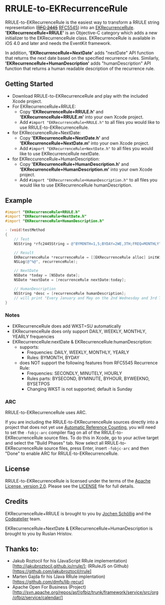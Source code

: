 # RRULE-to-EKRecurrenceRule

RRULE-to-EKRecurrenceRule is the easiest way to transform a RRULE string representation (~~[RFC 2445](http://www.ietf.org/rfc/rfc2445.txt)~~ [RFC5545](http://tools.ietf.org/html/rfc5545)) into an [EKRecurrenceRule](http://developer.apple.com/library/ios/#documentation/EventKit/Reference/EKRecurrenceRuleClassRef/Reference/Reference.html). **'EKRecurrenceRule+RRULE'** is an Objective-C category which adds a new initializer to the EKRecurrenceRule class. EKRecurrenceRule is available in iOS 4.0 and later and needs the EventKit framework.

In addition, **'EKRecurrenceRule+NextDate'** adds "nextDate" API function that returns the next date based on the specified recurrence rules.
Similarly, **'EKRecurrenceRule+HumanDescription'** adds "humanDescription" API function that returns a human readable description of the
recurrence rule.

## Getting Started

- Download RRULE-to-EKRecurrenceRule and play with the included Xcode project.
- For EKRecurrenceRule+RRULE:
	- Copy **'EKRecurrenceRule+RRULE.h'** and **'EKRecurrenceRule+RRULE.m'** into your own Xcode project.
	- Add `#import "EKRecurrenceRule+RRULE.h"` to all files you would like to use RRULE-to-EKRecurrenceRule.
- for EKReccurenceRule+NextDate:
	- Copy **'EKRecurrenceRule+NextDate.h'** and **'EKRecurrenceRule+NextDate.m'** into your own Xcode project.
	- Add `#import "EKRecurrenceRule+NextDate.h"` to all files you would like to use EKRecurrenceRule nextDate.
- for EKReccurenceRule+HumanDescription:
	- Copy **'EKRecurrenceRule+HumanDescription.h'** and **'EKRecurrenceRule+HumanDescription.m'** into your own Xcode project.
	- Add `#import "EKRecurrenceRule+HumanDescription.h"` to all files you would like to use EKRecurrenceRule humanDescription.

## Example

``` objective-c
#import "EKRecurrenceRule+RRULE.h"
#import "EKRecurrenceRule+NextDate.h"
#import "EKRecurrenceRule+HumanDescription.h"

- (void)testMethod
{
    // Test
    NSString *rfc2445String = @"BYMONTH=1,5;BYDAY=2WE,3TH;FREQ=MONTHLY"; // Every January and May on the 2nd Wednesday and 3rd Thursday

    // Result
    EKRecurrenceRule *recurrenceRule = [[EKRecurrenceRule alloc] initWithString:rfc2445String];
    NSLog(@"%@", recurrenceRule);

    // NextDate
    NSDate *today = [NSDate date];
    NSDate *nextDate = [recurrenceRule nextDate:today];

    // HumanDescription
    NSString *desc = [recurrenceRule humanDescription];
    // will print "Every January and May on the 2nd Wednesday and 3rd Thursday"
}
```

### Notes

- EKRecurrenceRule does add WKST=SU automatically
- EKRecurrenceRule does only support DAILY, WEEKLY, MONTHLY, YEARLY frequencies
- EKRecurrenceRule:nextDate & EKRecurrenceRule:humanDescription:
	- supports:
		- Frequencies: DAILY, WEEKLY, MONTHLY, YEARLY
		- Rules: BYMONTH, BYDAY
	- does NOT support the following features from RFC5545 Recurrence Rule:
		- Frequencies: SECONDLY, MINUTELY, HOURLY
		- Rules parts: BYSECOND, BYMINUTE, BYHOUR, BYWEEKNO, BYSETPOS
		- Changing WKST is not supported; default is Sunday

### ARC

RRULE-to-EKRecurrenceRule uses ARC.

If you are including the RRULE-to-EKRecurrenceRule sources directly into a project that does not yet use [Automatic Reference Counting](http://clang.llvm.org/docs/AutomaticReferenceCounting.html), you will need to set the `-fobjc-arc` compiler flag on all of the RRULE-to-EKRecurrenceRule source files. To do this in Xcode, go to your active target and select the "Build Phases" tab. Now select all RRULE-to-EKRecurrenceRule source files, press Enter, insert `-fobjc-arc` and then "Done" to enable ARC for RRULE-to-EKRecurrenceRule.

## License

RRULE-to-EKRecurrenceRule is licensed under the terms of the [Apache License, version 2.0](http://www.apache.org/licenses/LICENSE-2.0.html). Please see the [LICENSE](LICENSE) file for full details.

## Credits

EKRecurrenceRule+RRULE is brought to you by [Jochen Schöllig](http://twitter.com/jochenschoellig) and the [Codeatelier](http://twitter.com/codeatelier) team.

EKRecurrenceRule+NextDate & EKRecurrenceRule+HumanDescription is brought to you by Ruslan Hristov.

Thanks to:
----------
* Jakub Roztocil for his (JavaScript RRule implementation)[http://jakubroztocil.github.io/rrule/]; (RRuleJS on Github)[https://github.com/jakubroztocil/rrule]
* Marten Gajda fir his (Java RRule implentation)[https://github.com/dmfs/lib-recur]
* Apache Open For Business (Project)[http://svn.apache.org/repos/asf/ofbiz/trunk/framework/service/src/org/ofbiz/service/calendar/]